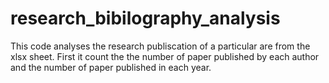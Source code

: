 # research_bibilography_analysis
This code analyses the research publiscation of a particular are from the xlsx sheet. First it count the the number of paper published by each author and the number of paper published in each year.
